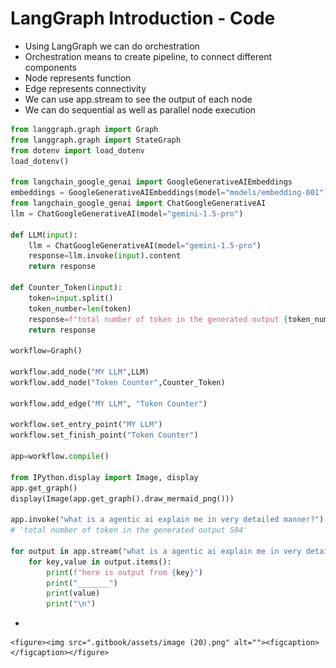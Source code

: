 # LangGraph Introduction - Code

* Using LangGraph we can do orchestration
* Orchestration means to create pipeline, to connect different components
* Node represents function
* Edge represents connectivity
* We can use app.stream to see the output of each node
* We can do sequential as well as parallel node execution

```python
from langgraph.graph import Graph
from langgraph.graph import StateGraph
from dotenv import load_dotenv
load_dotenv()

from langchain_google_genai import GoogleGenerativeAIEmbeddings
embeddings = GoogleGenerativeAIEmbeddings(model="models/embedding-001")
from langchain_google_genai import ChatGoogleGenerativeAI
llm = ChatGoogleGenerativeAI(model="gemini-1.5-pro")

def LLM(input):
    llm = ChatGoogleGenerativeAI(model="gemini-1.5-pro")
    response=llm.invoke(input).content
    return response

def Counter_Token(input):
    token=input.split()
    token_number=len(token)
    response=f"total number of token in the generated output {token_number}"
    return response

workflow=Graph()

workflow.add_node("MY LLM",LLM)
workflow.add_node("Token Counter",Counter_Token)

workflow.add_edge("MY LLM", "Token Counter")

workflow.set_entry_point("MY LLM")
workflow.set_finish_point("Token Counter")

app=workflow.compile()

from IPython.display import Image, display
app.get_graph()
display(Image(app.get_graph().draw_mermaid_png())) 

app.invoke("what is a agentic ai explain me in very detailed manner?")
# 'total number of token in the generated output 584'

for output in app.stream("what is a agentic ai explain me in very detailed manner?"):
    for key,value in output.items():
        print(f"here is output from {key}")
        print("_______")
        print(value)
        print("\n")
```

*

    <figure><img src=".gitbook/assets/image (20).png" alt=""><figcaption></figcaption></figure>
